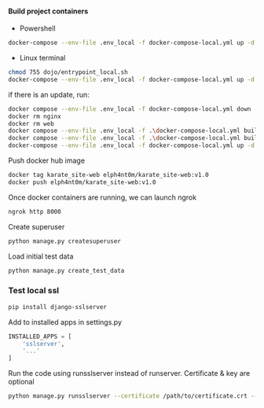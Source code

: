 #### Build project containers
- Powershell
```sh
docker-compose --env-file .env_local -f docker-compose-local.yml up -d
```
- Linux terminal
```sh
chmod 755 dojo/entrypoint_local.sh
docker-compose --env-file .env_local -f docker-compose-local.yml up -d
```

if there is an update, run:
```sh
docker compose --env-file .env_local -f docker-compose-local.yml down -v
docker rm nginx
docker rm web
docker compose --env-file .env_local -f .\docker-compose-local.yml build nginx
docker compose --env-file .env_local -f .\docker-compose-local.yml build web_local
docker-compose --env-file .env_local -f docker-compose-local.yml up -d
```

Push docker hub image
```sh
docker tag karate_site-web elph4nt0m/karate_site-web:v1.0
docker push elph4nt0m/karate_site-web:v1.0
```

Once docker containers are running, we can launch ngrok
```sh
ngrok http 8000
```

Create superuser
```sh
python manage.py createsuperuser
```

Load initial test data
```sh
python manage.py create_test_data
```

### Test local ssl
```sh
pip install django-sslserver
```
Add to installed apps in settings.py
```python
INSTALLED_APPS = [
    'sslserver',
    '...'
]
```
Run the code using runsslserver instead of runserver. Certificate & key are optional
```sh
python manage.py runsslserver --certificate /path/to/certificate.crt --key /path/to/key.key
```
